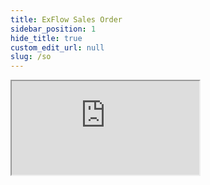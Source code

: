 ```yaml
---
title: ExFlow Sales Order
sidebar_position: 1
hide_title: true
custom_edit_url: null
slug: /so
---
```

<div className="proxy-page">
<iframe className="doc-iframe" title="SignUpDocs" src="https://lively-flower-064383f03.4.azurestaticapps.net/user-manual/SO/technical-requirements-sales"></iframe>
<!--<iframe className="doc-iframe" title="SignUpDocs" src="https://thankfulZZZ-water-06a6c0b03.5.azurestaticapps.net/user-manual/SO/technical-requirements-sales"></iframe>-->
</div>


